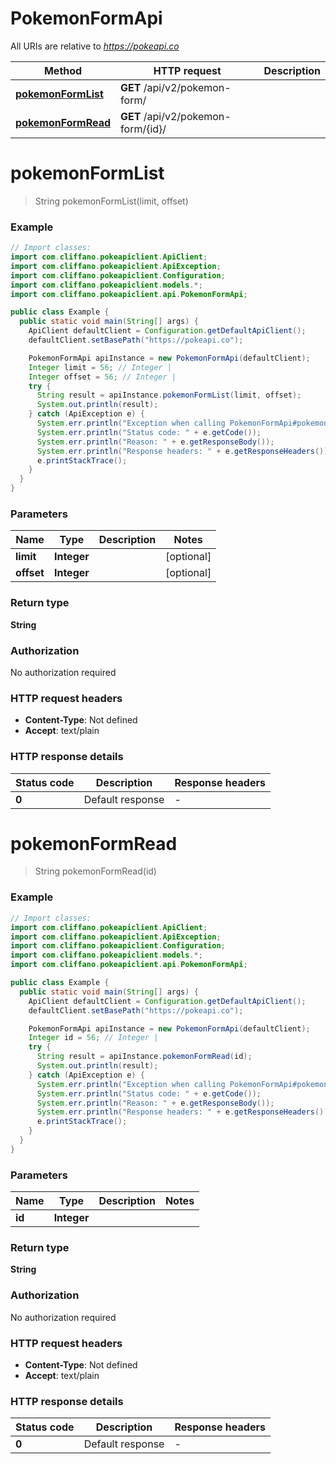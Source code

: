 # PokemonFormApi

All URIs are relative to *https://pokeapi.co*

| Method | HTTP request | Description |
|------------- | ------------- | -------------|
| [**pokemonFormList**](PokemonFormApi.md#pokemonFormList) | **GET** /api/v2/pokemon-form/ |  |
| [**pokemonFormRead**](PokemonFormApi.md#pokemonFormRead) | **GET** /api/v2/pokemon-form/{id}/ |  |


<a id="pokemonFormList"></a>
# **pokemonFormList**
> String pokemonFormList(limit, offset)



### Example
```java
// Import classes:
import com.cliffano.pokeapiclient.ApiClient;
import com.cliffano.pokeapiclient.ApiException;
import com.cliffano.pokeapiclient.Configuration;
import com.cliffano.pokeapiclient.models.*;
import com.cliffano.pokeapiclient.api.PokemonFormApi;

public class Example {
  public static void main(String[] args) {
    ApiClient defaultClient = Configuration.getDefaultApiClient();
    defaultClient.setBasePath("https://pokeapi.co");

    PokemonFormApi apiInstance = new PokemonFormApi(defaultClient);
    Integer limit = 56; // Integer | 
    Integer offset = 56; // Integer | 
    try {
      String result = apiInstance.pokemonFormList(limit, offset);
      System.out.println(result);
    } catch (ApiException e) {
      System.err.println("Exception when calling PokemonFormApi#pokemonFormList");
      System.err.println("Status code: " + e.getCode());
      System.err.println("Reason: " + e.getResponseBody());
      System.err.println("Response headers: " + e.getResponseHeaders());
      e.printStackTrace();
    }
  }
}
```

### Parameters

| Name | Type | Description  | Notes |
|------------- | ------------- | ------------- | -------------|
| **limit** | **Integer**|  | [optional] |
| **offset** | **Integer**|  | [optional] |

### Return type

**String**

### Authorization

No authorization required

### HTTP request headers

 - **Content-Type**: Not defined
 - **Accept**: text/plain

### HTTP response details
| Status code | Description | Response headers |
|-------------|-------------|------------------|
| **0** | Default response |  -  |

<a id="pokemonFormRead"></a>
# **pokemonFormRead**
> String pokemonFormRead(id)



### Example
```java
// Import classes:
import com.cliffano.pokeapiclient.ApiClient;
import com.cliffano.pokeapiclient.ApiException;
import com.cliffano.pokeapiclient.Configuration;
import com.cliffano.pokeapiclient.models.*;
import com.cliffano.pokeapiclient.api.PokemonFormApi;

public class Example {
  public static void main(String[] args) {
    ApiClient defaultClient = Configuration.getDefaultApiClient();
    defaultClient.setBasePath("https://pokeapi.co");

    PokemonFormApi apiInstance = new PokemonFormApi(defaultClient);
    Integer id = 56; // Integer | 
    try {
      String result = apiInstance.pokemonFormRead(id);
      System.out.println(result);
    } catch (ApiException e) {
      System.err.println("Exception when calling PokemonFormApi#pokemonFormRead");
      System.err.println("Status code: " + e.getCode());
      System.err.println("Reason: " + e.getResponseBody());
      System.err.println("Response headers: " + e.getResponseHeaders());
      e.printStackTrace();
    }
  }
}
```

### Parameters

| Name | Type | Description  | Notes |
|------------- | ------------- | ------------- | -------------|
| **id** | **Integer**|  | |

### Return type

**String**

### Authorization

No authorization required

### HTTP request headers

 - **Content-Type**: Not defined
 - **Accept**: text/plain

### HTTP response details
| Status code | Description | Response headers |
|-------------|-------------|------------------|
| **0** | Default response |  -  |

